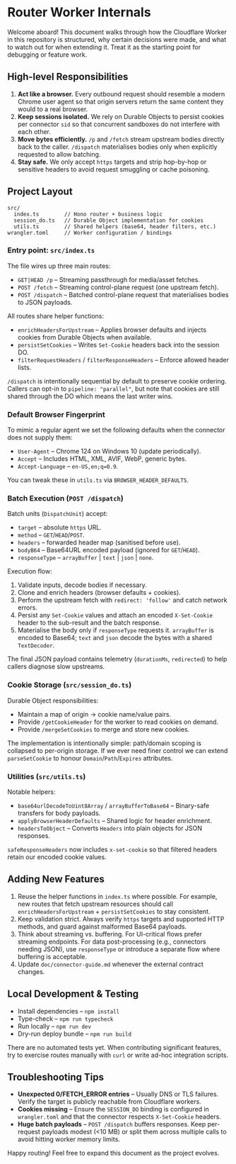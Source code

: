 # Router Worker Internals

Welcome aboard! This document walks through how the Cloudflare Worker in this
repository is structured, why certain decisions were made, and what to watch out
for when extending it. Treat it as the starting point for debugging or feature
work.

## High-level Responsibilities

1. **Act like a browser.** Every outbound request should resemble a modern
   Chrome user agent so that origin servers return the same content they would to
   a real browser.
2. **Keep sessions isolated.** We rely on Durable Objects to persist cookies per
   connector `sid` so that concurrent sandboxes do not interfere with each other.
3. **Move bytes efficiently.** `/p` and `/fetch` stream upstream bodies directly
   back to the caller. `/dispatch` materialises bodies only when explicitly
   requested to allow batching.
4. **Stay safe.** We only accept `https` targets and strip hop-by-hop or
   sensitive headers to avoid request smuggling or cache poisoning.

## Project Layout

```
src/
  index.ts        // Hono router + business logic
  session_do.ts   // Durable Object implementation for cookies
  utils.ts        // Shared helpers (base64, header filters, etc.)
wrangler.toml     // Worker configuration / bindings
```

### Entry point: `src/index.ts`

The file wires up three main routes:

* `GET|HEAD /p` – Streaming passthrough for media/asset fetches.
* `POST /fetch` – Streaming control-plane request (one upstream fetch).
* `POST /dispatch` – Batched control-plane request that materialises bodies to
  JSON payloads.

All routes share helper functions:

* `enrichHeadersForUpstream` – Applies browser defaults and injects cookies from
  Durable Objects when available.
* `persistSetCookies` – Writes `Set-Cookie` headers back into the session DO.
* `filterRequestHeaders` / `filterResponseHeaders` – Enforce allowed header
  lists.

`/dispatch` is intentionally sequential by default to preserve cookie ordering.
Callers can opt-in to `pipeline: "parallel"`, but note that cookies are still
shared through the DO which means the last writer wins.

### Default Browser Fingerprint

To mimic a regular agent we set the following defaults when the connector does
not supply them:

* `User-Agent` – Chrome 124 on Windows 10 (update periodically).
* `Accept` – Includes HTML, XML, AVIF, WebP, generic bytes.
* `Accept-Language` – `en-US,en;q=0.9`.

You can tweak these in `utils.ts` via `BROWSER_HEADER_DEFAULTS`.

### Batch Execution (`POST /dispatch`)

Batch units (`DispatchUnit`) accept:

* `target` – absolute `https` URL.
* `method` – `GET`/`HEAD`/`POST`.
* `headers` – forwarded header map (sanitised before use).
* `bodyB64` – Base64URL encoded payload (ignored for `GET`/`HEAD`).
* `responseType` – `arrayBuffer` | `text` | `json` | `none`.

Execution flow:

1. Validate inputs, decode bodies if necessary.
2. Clone and enrich headers (browser defaults + cookies).
3. Perform the upstream fetch with `redirect: 'follow'` and catch network errors.
4. Persist any `Set-Cookie` values and attach an encoded `X-Set-Cookie` header to
   the sub-result and the batch response.
5. Materialise the body only if `responseType` requests it. `arrayBuffer` is
   encoded to Base64; `text` and `json` decode the bytes with a shared
   `TextDecoder`.

The final JSON payload contains telemetry (`durationMs`, `redirected`) to help
callers diagnose slow upstreams.

### Cookie Storage (`src/session_do.ts`)

Durable Object responsibilities:

* Maintain a map of origin → cookie name/value pairs.
* Provide `/getCookieHeader` for the worker to read cookies on demand.
* Provide `/mergeSetCookies` to merge and store new cookies.

The implementation is intentionally simple: path/domain scoping is collapsed to
per-origin storage. If we ever need finer control we can extend
`parseSetCookie` to honour `Domain`/`Path`/`Expires` attributes.

### Utilities (`src/utils.ts`)

Notable helpers:

* `base64urlDecodeToUint8Array` / `arrayBufferToBase64` – Binary-safe transfers
  for body payloads.
* `applyBrowserHeaderDefaults` – Shared logic for header enrichment.
* `headersToObject` – Converts `Headers` into plain objects for JSON responses.

`safeResponseHeaders` now includes `x-set-cookie` so that filtered headers retain
our encoded cookie values.

## Adding New Features

1. Reuse the helper functions in `index.ts` where possible. For example, new
   routes that fetch upstream resources should call
   `enrichHeadersForUpstream` + `persistSetCookies` to stay consistent.
2. Keep validation strict. Always verify `https` targets and supported HTTP
   methods, and guard against malformed Base64 payloads.
3. Think about streaming vs. buffering. For UI-critical flows prefer streaming
   endpoints. For data post-processing (e.g., connectors needing JSON), use
   `responseType` or introduce a separate flow where buffering is acceptable.
4. Update `doc/connector-guide.md` whenever the external contract changes.

## Local Development & Testing

* Install dependencies – `npm install`
* Type-check – `npm run typecheck`
* Run locally – `npm run dev`
* Dry-run deploy bundle – `npm run build`

There are no automated tests yet. When contributing significant features, try to
exercise routes manually with `curl` or write ad-hoc integration scripts.

## Troubleshooting Tips

* **Unexpected 0/FETCH_ERROR entries** – Usually DNS or TLS failures. Verify the
  target is publicly reachable from Cloudflare workers.
* **Cookies missing** – Ensure the `SESSION_DO` binding is configured in
  `wrangler.toml` and that the connector respects `X-Set-Cookie` headers.
* **Huge batch payloads** – `POST /dispatch` buffers responses. Keep per-request
  payloads modest (<10 MB) or split them across multiple calls to avoid hitting
  worker memory limits.

Happy routing! Feel free to expand this document as the project evolves.
